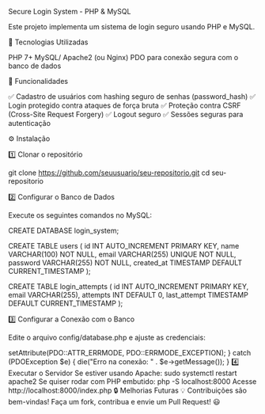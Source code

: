 Secure Login System - PHP & MySQL

Este projeto implementa um sistema de login seguro usando PHP e MySQL.

🚀 Tecnologias Utilizadas

PHP 7+
MySQL/
Apache2 (ou Nginx)
PDO para conexão segura com o banco de dados

📌 Funcionalidades

✅ Cadastro de usuários com hashing seguro de senhas (password_hash)
✅ Login protegido contra ataques de força bruta
✅ Proteção contra CSRF (Cross-Site Request Forgery)
✅ Logout seguro
✅ Sessões seguras para autenticação

⚙️ Instalação

1️⃣ Clonar o repositório

git clone https://github.com/seuusuario/seu-repositorio.git
cd seu-repositorio

2️⃣ Configurar o Banco de Dados

Execute os seguintes comandos no MySQL:

CREATE DATABASE login_system;

CREATE TABLE users (
    id INT AUTO_INCREMENT PRIMARY KEY,
    name VARCHAR(100) NOT NULL,
    email VARCHAR(255) UNIQUE NOT NULL,
    password VARCHAR(255) NOT NULL,
    created_at TIMESTAMP DEFAULT CURRENT_TIMESTAMP
);

CREATE TABLE login_attempts (
    id INT AUTO_INCREMENT PRIMARY KEY,
    email VARCHAR(255),
    attempts INT DEFAULT 0,
    last_attempt TIMESTAMP DEFAULT CURRENT_TIMESTAMP
);

3️⃣ Configurar a Conexão com o Banco

Edite o arquivo config/database.php e ajuste as credenciais:

<?php
$host = 'localhost';
$dbname = 'login_system';
$username = 'login_user';
$password = 'SuaSenhaForte';

try {
    $conn = new PDO("mysql:host=$host;dbname=$dbname;charset=utf8", $username, $password);
    $conn->setAttribute(PDO::ATTR_ERRMODE, PDO::ERRMODE_EXCEPTION);
} catch (PDOException $e) {
    die("Erro na conexão: " . $e->getMessage());
}

4️⃣ Executar o Servidor

Se estiver usando Apache:
sudo systemctl restart apache2

Se quiser rodar com PHP embutido:
php -S localhost:8000
Acesse http://localhost:8000/index.php

🔒 Melhorias Futuras
💡 Contribuições são bem-vindas! Faça um fork, contribua e envie um Pull Request! 😃
